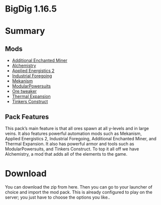 # BigDig 1.16.5

# Summary

## Mods

* [Additional Enchanted Miner](https://modrinth.com/mod/additional-enchanted-miner)  
* [Alchemistry](https://www.curseforge.com/minecraft/mc-mods/alchemistry)  
* [Applied Energistics 2](https://modrinth.com/mod/ae2)  
* [Industrial Foregoing](https://modrinth.com/mod/industrial-foregoing)  
* [Mekanism](https://modrinth.com/mod/mekanism)  
* [ModularPowersuits](https://modrinth.com/mod/modularpowersuits)  
* [Ore tweaker](https://modrinth.com/mod/ore-tweaker)  
* [Thermal Expansion](https://modrinth.com/mod/thermal-expansion)  
* [Tinkers Construct](https://modrinth.com/mod/tinkers-construct)

## Pack Features

This pack’s main feature is that all ores spawn at all y-levels and in large veins. It also features powerful automation mods such as Mekanism, Applied Energistics 2, Industrial Foregoing, Additional Enchanted Miner, and Thermal Expansion. It also has powerful armor and tools such as ModularPowersuits, and Tinkers Construct. To top it all off we have Alchemistry, a mod that adds all of the elements to the game.

# Download

You can download the zip from here. Then you can go to your launcher of choice and import the mod pack. This is already configured to play on the server; you just have to choose the options you like..
